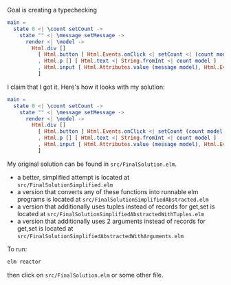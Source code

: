 Goal is creating a typechecking
```elm
main =
  state 0 <| \count setCount ->
    state "" <| \message setMessage ->
      render <| \model ->
        Html.div []
          [ Html.button [ Html.Events.onClick <| setCount <| (count model) + 1 ] [ Html.text "+" ]
          , Html.p [] [ Html.text <| String.fromInt <| count model ]
          , Html.input [ Html.Attributes.value (message model), Html.Events.onInput setMessage ] []
          ]
```

I claim that I got it. Here's how it looks with my solution:
```elm
main =
  state 0 <| \count setCount ->
    state "" <| \message setMessage ->
      render <| \model ->
        Html.div []
          [ Html.button [ Html.Events.onClick <| setCount (count model + 1) model ] [ Html.text "+" ]
          , Html.p [] [ Html.text <| String.fromInt <| count model ]
          , Html.input [ Html.Attributes.value (message model), Html.Events.onInput (\value -> setMessage value model) ] []
          ]
```

My original solution can be found in `src/FinalSolution.elm`.

  - a better, simplified attempt is located at `src/FinalSolutionSimplified.elm`
  - a version that converts any of these functions into runnable elm programs is located at `src/FinalSolutionSimplifiedAbstracted.elm`
  - a version that additionally uses tuples instead of records for get,set is located at `src/FinalSolutionSimplifiedAbstractedWithTuples.elm`
  - a version that additionally uses 2 arguments instead of records for get,set is located at `src/FinalSolutionSimplifiedAbstractedWithArguments.elm`

To run:
```bash
elm reactor
```
then click on `src/FinalSolution.elm` or some other file.
